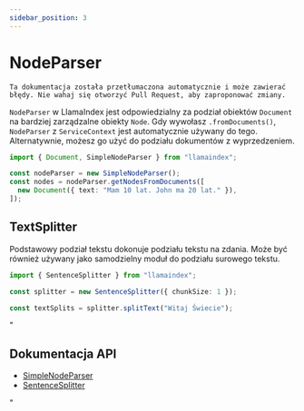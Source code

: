 ```yaml
---
sidebar_position: 3
---
```


# NodeParser

`Ta dokumentacja została przetłumaczona automatycznie i może zawierać błędy. Nie wahaj się otworzyć Pull Request, aby zaproponować zmiany.`

`NodeParser` w LlamaIndex jest odpowiedzialny za podział obiektów `Document` na bardziej zarządzalne obiekty `Node`. Gdy wywołasz `.fromDocuments()`, `NodeParser` z `ServiceContext` jest automatycznie używany do tego. Alternatywnie, możesz go użyć do podziału dokumentów z wyprzedzeniem.

```typescript
import { Document, SimpleNodeParser } from "llamaindex";

const nodeParser = new SimpleNodeParser();
const nodes = nodeParser.getNodesFromDocuments([
  new Document({ text: "Mam 10 lat. John ma 20 lat." }),
]);
```

## TextSplitter

Podstawowy podział tekstu dokonuje podziału tekstu na zdania. Może być również używany jako samodzielny moduł do podziału surowego tekstu.

```typescript
import { SentenceSplitter } from "llamaindex";

const splitter = new SentenceSplitter({ chunkSize: 1 });

const textSplits = splitter.splitText("Witaj Świecie");
```

"

## Dokumentacja API

- [SimpleNodeParser](../../api/classes/SimpleNodeParser.md)
- [SentenceSplitter](../../api/classes/SentenceSplitter.md)

"
